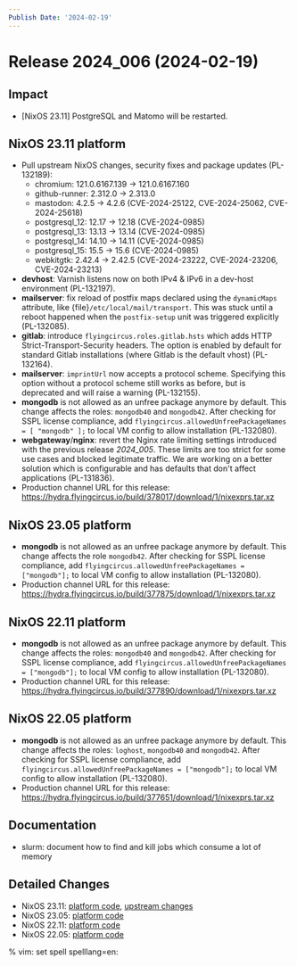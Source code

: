 ```yaml
---
Publish Date: '2024-02-19'
---
```


# Release 2024_006 (2024-02-19)

## Impact

- \[NixOS 23.11\] PostgreSQL and Matomo will be restarted.

## NixOS 23.11 platform

- Pull upstream NixOS changes, security fixes and package updates (PL-132189):
  - chromium: 121.0.6167.139 -> 121.0.6167.160
  - github-runner: 2.312.0 -> 2.313.0
  - mastodon: 4.2.5 -> 4.2.6 (CVE-2024-25122, CVE-2024-25062, CVE-2024-25618)
  - postgresql_12: 12.17 -> 12.18 (CVE-2024-0985)
  - postgresql_13: 13.13 -> 13.14 (CVE-2024-0985)
  - postgresql_14: 14.10 -> 14.11 (CVE-2024-0985)
  - postgresql_15: 15.5 -> 15.6 (CVE-2024-0985)
  - webkitgtk: 2.42.4 → 2.42.5 (CVE-2024-23222, CVE-2024-23206, CVE-2024-23213)
- **devhost**: Varnish listens now on both IPv4 & IPv6 in a dev-host environment (PL-132197).
- **mailserver**: fix reload of postfix maps declared using the `dynamicMaps`
  attribute, like {file}`/etc/local/mail/transport`. This was stuck until
  a reboot happened when the `postfix-setup` unit was triggered
  explicitly (PL-132085).
- **gitlab**: introduce `flyingcircus.roles.gitlab.hsts` which adds HTTP
  Strict-Transport-Security headers. The option is enabled by default for
  standard Gitlab installations (where Gitlab is the default vhost) (PL-132164).
- **mailserver**: `imprintUrl` now accepts a protocol scheme. Specifying this
  option without a protocol scheme still works as before, but is deprecated
  and will raise a warning (PL-132155).
- **mongodb** is not allowed as an unfree package anymore by default. This
  change affects the roles: `mongodb40` and `mongodb42`. After checking for
  SSPL license compliance, add `flyingcircus.allowedUnfreePackageNames =
  [ "mongodb" ];` to local VM config to allow installation (PL-132080).
- **webgateway**/**nginx**: revert the Nginx rate limiting settings introduced
  with the previous release *2024_005*. These limits are too strict for
  some use cases and blocked legitimate traffic. We are working on a better
  solution which is configurable and has defaults that don't affect
  applications (PL-131836).
- Production channel URL for this release: https://hydra.flyingcircus.io/build/378017/download/1/nixexprs.tar.xz

## NixOS 23.05 platform

- **mongodb** is not allowed as an unfree package anymore by default. This
  change affects the role `mongodb42`. After checking for
  SSPL license compliance, add `flyingcircus.allowedUnfreePackageNames =
  ["mongodb"];` to local VM config to allow installation (PL-132080).
- Production channel URL for this release: https://hydra.flyingcircus.io/build/377875/download/1/nixexprs.tar.xz

## NixOS 22.11 platform

- **mongodb** is not allowed as an unfree package anymore by default. This
  change affects the roles: `mongodb40` and `mongodb42`. After checking for
  SSPL license compliance, add `flyingcircus.allowedUnfreePackageNames =
  ["mongodb"];` to local VM config to allow installation (PL-132080).
- Production channel URL for this release: https://hydra.flyingcircus.io/build/377890/download/1/nixexprs.tar.xz

## NixOS 22.05 platform

- **mongodb** is not allowed as an unfree package anymore by default. This
  change affects the roles: `loghost`, `mongodb40` and `mongodb42`. After checking for
  SSPL license compliance, add `flyingcircus.allowedUnfreePackageNames =
  ["mongodb"];` to local VM config to allow installation (PL-132080).
- Production channel URL for this release: https://hydra.flyingcircus.io/build/377651/download/1/nixexprs.tar.xz

## Documentation

- slurm: document how to find and kill jobs which consume a lot of memory

## Detailed Changes

- NixOS 23.11: [platform code](https://github.com/flyingcircusio/fc-nixos/compare/fc/r2024_005/23.11...0f2dbc38cb2a558d049b0e7c72e1bfd9befc63ad),
 [upstream changes](https://github.com/flyingcircusio/nixpkgs/compare/ba2e1304f4d32379d4d884abe679df5ad06fbfa0...6b5bfd4e08375ccb7aadb9e64b9391a89bb856e6)
- NixOS 23.05: [platform code](https://github.com/flyingcircusio/fc-nixos/compare/fc/r2024_005/23.05...257bd4e4b5e1227d10461bbf5d67408027aa3271)
- NixOS 22.11: [platform code](https://github.com/flyingcircusio/fc-nixos/compare/fc/r2024_001/22.11...aa5f8495a2a82b0604f622588514a024ef17dac6)
- NixOS 22.05: [platform code](https://github.com/flyingcircusio/fc-nixos/compare/fc/r2024_002/22.05...323686dfcda923b64a6ed79ccb589c5d179f2877)

% vim: set spell spelllang=en:
